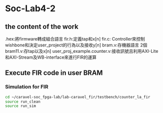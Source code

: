 # Soc-Lab4-2
## the content of the work
.hex:將firmware轉成組合語言
fir.h:定義tap和x[n]
fir.c: Controller來控制wishbone和決定user_project的行為以及接收y[n]
bram.v:存機器語言
2個bram11.v:存tap以及x[n]
user_proj_example.counter.v:接收訊號且利用AXI-Lite和AXI-Stream及WB-interface來進行FIR的運算
## Execute FIR code in user BRAM

### Simulation for FIR
```sh
cd ~/caravel-soc_fpga-lab/lab-caravel_fir/testbench/counter_la_fir
source run_clean
source run_sim
```

